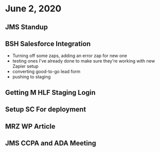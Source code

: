 # June 2, 2020

## JMS Standup

## BSH Salesforce Integration
- Turning off some zaps, adding an error zap for new one
- testing ones I've already done to make sure they're working with new Zapier setup
- converting good-to-go lead form
- pushing to staging

## Getting M HLF Staging Login

## Setup SC For deployment

## MRZ WP Article

## JMS CCPA and ADA Meeting
